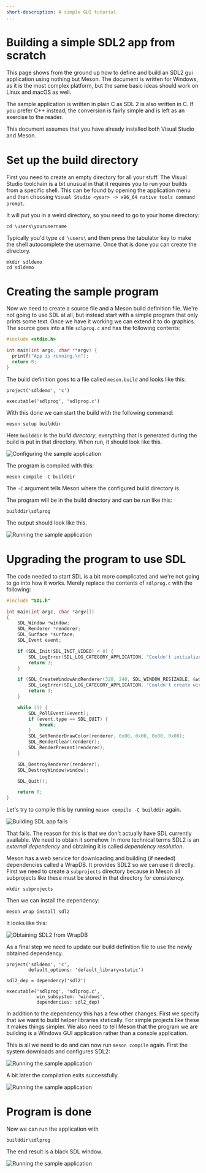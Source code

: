 ```yaml
---
short-description: A simple GUI tutorial
...
```


# Building a simple SDL2 app from scratch

This page shows from the ground up how to define and build an SDL2 gui
application using nothing but Meson. The document is written for
Windows, as it is the most complex platform, but the same basic ideas
should work on Linux and macOS as well.

The sample application is written in plain C as SDL 2 is also written
in C. If you prefer C++ instead, the conversion is fairly simple and
is left as an exercise to the reader.

This document assumes that you have already installed both Visual
Studio and Meson.

# Set up the build directory

First you need to create an empty directory for all your stuff. The
Visual Studio toolchain is a bit unusual in that it requires you to
run your builds from a specific shell. This can be found by opening
the application menu and then choosing `Visual Studio <year> -> x86_64
native tools command prompt`.

It will put you in a weird directory, so you need to go to your home
directory:

    cd \users\yourusername

Typically you'd type `cd \users\` and then press the tabulator key to
make the shell autocomplete the username. Once that is done you can
create the directory.

    mkdir sdldemo
    cd sdldemo

# Creating the sample program

Now we need to create a source file and a Meson build definition file.
We're not going to use SDL at all, but instead start with a simple
program that only prints some text. Once we have it working we can
extend it to do graphics. The source goes into a file `sdlprog.c` and
has the following contents:

```c
#include <stdio.h>

int main(int argc, char **argv) {
  printf("App is running.\n");
  return 0;
}
```

The build definition goes to a file called `meson.build` and looks
like this:

```meson
project('sdldemo', 'c')

executable('sdlprog', 'sdlprog.c')
```

With this done we can start the build with the following command:

    meson setup builddir

Here `builddir` is the _build directory_, everything that is generated
during the build is put in that directory. When run, it should look
like this.

![Configuring the sample application](images/sdltutorial_01.png)

The program is compiled with this:

    meson compile -C builddir

The `-C` argument tells Meson where the configured build directory is.

The program will be in the build directory and can be run like this:

    builddir\sdlprog

The output should look like this.

![Running the sample application](images/sdltutorial_02.png)

# Upgrading the program to use SDL

The code needed to start SDL is a bit more complicated and we're not
going to go into how it works. Merely replace the contents of
`sdlprog.c` with the following:

```c
#include "SDL.h"

int main(int argc, char *argv[])
{
    SDL_Window *window;
    SDL_Renderer *renderer;
    SDL_Surface *surface;
    SDL_Event event;

    if (SDL_Init(SDL_INIT_VIDEO) < 0) {
        SDL_LogError(SDL_LOG_CATEGORY_APPLICATION, "Couldn't initialize SDL: %s", SDL_GetError());
        return 3;
    }

    if (SDL_CreateWindowAndRenderer(320, 240, SDL_WINDOW_RESIZABLE, &window, &renderer)) {
        SDL_LogError(SDL_LOG_CATEGORY_APPLICATION, "Couldn't create window and renderer: %s", SDL_GetError());
        return 3;
    }

    while (1) {
        SDL_PollEvent(&event);
        if (event.type == SDL_QUIT) {
            break;
        }
        SDL_SetRenderDrawColor(renderer, 0x00, 0x00, 0x00, 0x00);
        SDL_RenderClear(renderer);
        SDL_RenderPresent(renderer);
    }

    SDL_DestroyRenderer(renderer);
    SDL_DestroyWindow(window);

    SDL_Quit();

    return 0;
}
```

Let's try to compile this by running `meson compile -C builddir` again.

![Building SDL app fails](images/sdltutorial_03.png)

That fails. The reason for this is that we don't actually have SDL
currently available. We need to obtain it somehow. In more technical
terms SDL2 is an _external dependency_ and obtaining it is called
_dependency resolution_.

Meson has a web service for downloading and building (if needed)
dependencies called a WrapDB. It provides SDL2 so we can use it
directly. First we need to create a `subprojects` directory because in
Meson all subprojects like these must be stored in that directory for
consistency.

    mkdir subprojects

Then we can install the dependency:

    meson wrap install sdl2

It looks like this:

![Obtaining SDL2 from WrapDB](images/sdltutorial_04.png)

As a final step we need to update our build definition file to use the
newly obtained dependency.

```meson
project('sdldemo', 'c',
        default_options: 'default_library=static')

sdl2_dep = dependency('sdl2')

executable('sdlprog', 'sdlprog.c',
           win_subsystem: 'windows',
           dependencies: sdl2_dep)
```

In addition to the dependency this has a few other changes. First we
specify that we want to build helper libraries statically. For simple
projects like these it makes things simpler. We also need to tell
Meson that the program we are building is a Windows GUI
application rather than a console application.

This is all we need to do and can now run `meson compile` again. First
the system downloads and configures SDL2:

![Running the sample application](images/sdltutorial_05.png)

A bit later the compilation exits successfully.

![Running the sample application](images/sdltutorial_06.png)

# Program is done

Now we can run the application with

    builddir\sdlprog

The end result is a black SDL window.

![Running the sample application](images/sdltutorial_07.png)
